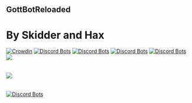 ## GottBotReloaded
# By Skidder and Hax

[![Crowdin](https://d322cqt584bo4o.cloudfront.net/gb_Bbn/localized.svg)](https://crowdin.com/project/gb_Bbn) [![Discord Bots](https://discordbots.org/api/widget/status/407189087649398795.svg)](https://discordbots.org/bot/407189087649398795)  [![Discord Bots](https://discordbots.org/api/widget/servers/407189087649398795.svg)](https://discordbots.org/bot/407189087649398795)  [![Discord Bots](https://discordbots.org/api/widget/upvotes/407189087649398795.svg)](https://discordbots.org/bot/407189087649398795)  [![Discord Bots](https://discordbots.org/api/widget/lib/407189087649398795.svg)](https://discordbots.org/bot/407189087649398795)
<a href="https://disco.gg/bbn"><img src="https://discordapp.com/api/guilds/396732579920740352/embed.png"/></a> 
<br>
<br>
<br>
<a href="https://botsfordiscord.com/bot/407189087649398795"><img src="https://botsfordiscord.com/api/v1/bots/407189087649398795/embed.png"/></a> 
<br>
<br>
<br>
[![Discord Bots](https://discordbots.org/api/widget/407189087649398795.svg)](https://discordbots.org/bot/407189087649398795)

